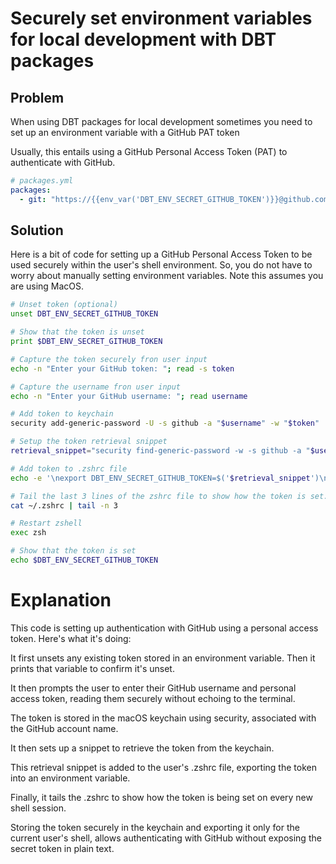# Securely set environment variables for local development with DBT packages

## Problem
When using DBT packages for local development sometimes you need to set up an environment variable with a GitHub PAT token

Usually, this entails using a GitHub Personal Access Token (PAT) to authenticate with GitHub.

```yml
# packages.yml
packages:
  - git: "https://{{env_var('DBT_ENV_SECRET_GITHUB_TOKEN')}}@github.com/your-organization/your-repo"
```

## Solution
Here is a bit of code for setting up a GitHub Personal Access Token to be used securely within the user's shell environment. So, you do not have to worry about manually setting environment variables. Note this assumes you are using MacOS.

```zsh
# Unset token (optional)
unset DBT_ENV_SECRET_GITHUB_TOKEN

# Show that the token is unset
print $DBT_ENV_SECRET_GITHUB_TOKEN

# Capture the token securely fron user input
echo -n "Enter your GitHub token: "; read -s token

# Capture the username fron user input
echo -n "Enter your GitHub username: "; read username

# Add token to keychain
security add-generic-password -U -s github -a "$username" -w "$token"

# Setup the token retrieval snippet
retrieval_snippet="security find-generic-password -w -s github -a "$username

# Add token to .zshrc file
echo -e '\nexport DBT_ENV_SECRET_GITHUB_TOKEN=$('$retrieval_snippet')\n' >> ~/.zshrc

# Tail the last 3 lines of the zshrc file to show how the token is set.
cat ~/.zshrc | tail -n 3

# Restart zshell
exec zsh

# Show that the token is set
echo $DBT_ENV_SECRET_GITHUB_TOKEN
```

# Explanation
This code is setting up authentication with GitHub using a personal access token. Here's what it's doing:

It first unsets any existing token stored in an environment variable. Then it prints that variable to confirm it's unset.

It then prompts the user to enter their GitHub username and personal access token, reading them securely without echoing to the terminal.

The token is stored in the macOS keychain using security, associated with the GitHub account name.

It then sets up a snippet to retrieve the token from the keychain.

This retrieval snippet is added to the user's .zshrc file, exporting the token into an environment variable.

Finally, it tails the .zshrc to show how the token is being set on every new shell session.

Storing the token securely in the keychain and exporting it only for the current user's shell, allows authenticating with GitHub without exposing the secret token in plain text.
